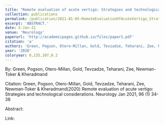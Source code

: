 ```yaml
---
title: "Remote evaluation of acute vertigo: Strategies and technological considerations"
collection: publications
permalink: /publication/2021-01-05-RemoteEvaluationOfAcuteVertigo_StrategiesAndTechnologicalConsid
excerpt: 'ABSTRACT.'
date: 5-Jan-21
venue: 'Neurology'
paperurl: 'http://academicpages.github.io/files/paper1.pdf'
citation: 'a'
authors: 'Green, Pogson, Otero-Millan, Gold, Tevzadze, Teharani, Zee, Newman-Toker & Kheradmand'
year: '2020'
coloryear: 0,135,107,0.2
---
```


By: Green, Pogson, Otero-Millan, Gold, Tevzadze, Teharani, Zee, Newman-Toker & Kheradmand

Citation: Green, Pogson, Otero-Millan, Gold, Tevzadze, Teharani, Zee, Newman-Toker & Kheradmand(2020) Remote evaluation of acute vertigo: Strategies and technological considerations. Neurology Jan 2021, 96 \(1\) 34-38

Abstract: 

Link: 

